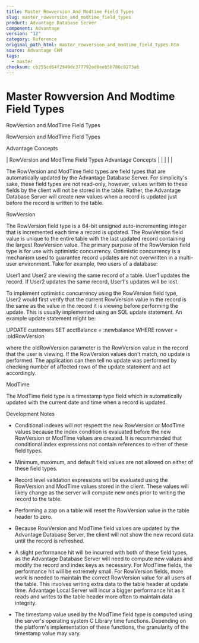 ```yaml
---
title: Master Rowversion And Modtime Field Types
slug: master_rowversion_and_modtime_field_types
product: Advantage Database Server
component: Advantage
version: "12"
category: Reference
original_path_html: master_rowversion_and_modtime_field_types.htm
source: Advantage CHM
tags:
  - master
checksum: cb255cd64f2949dc377792ed0eeb5b706c0273a6
---
```


# Master Rowversion And Modtime Field Types

RowVersion and ModTime Field Types

RowVersion and ModTime Field Types

Advantage Concepts

| RowVersion and ModTime Field Types  Advantage Concepts |  |  |  |  |

The RowVersion and ModTime field types are field types that are automatically updated by the Advantage Database Server. For simplicity's sake, these field types are not read-only, however, values written to these fields by the client will not be stored in the table. Rather, the Advantage Database Server will create new values when a record is updated just before the record is written to the table.

RowVersion

The RowVersion field type is a 64-bit unsigned auto-incrementing integer that is incremented each time a record is updated. The RowVersion field value is unique to the entire table with the last updated record containing the largest RowVersion value. The primary purpose of the RowVersion field type is for use with optimistic concurrency. Optimistic concurrency is a mechanism used to guarantee record updates are not overwritten in a multi-user environment. Take for example, two users of a database:

User1 and User2 are viewing the same record of a table. User1 updates the record. If User2 updates the same record, User1's updates will be lost.

To implement optimistic concurrency using the RowVersion field type, User2 would first verify that the current RowVersion value in the record is the same as the value in the record it is viewing before performing the update. This is usually implemented using an SQL update statement. An example update statement might be:

UPDATE customers SET acctBalance = :newbalance WHERE rowver = :oldRowVersion

where the oldRowVersion parameter is the RowVersion value in the record that the user is viewing. If the RowVersion values don't match, no update is performed. The application can then tell no update was performed by checking number of affected rows of the update statement and act accordingly.

ModTime

The ModTime field type is a timestamp type field which is automatically updated with the current date and time when a record is updated.

Development Notes

- Conditional indexes will not respect the new RowVersion or ModTime values because the index condition is evaluated before the new RowVersion or ModTime values are created. It is recommended that conditional index expressions not contain references to either of these field types.

- Minimum, maximum, and default field values are not allowed on either of these field types.

- Record level validation expressions will be evaluated using the RowVersion and ModTime values stored in the client. These values will likely change as the server will compute new ones prior to writing the record to the table.

- Performing a zap on a table will reset the RowVersion value in the table header to zero.

- Because RowVersion and ModTime field values are updated by the Advantage Database Server, the client will not show the new record data until the record is refreshed.

- A slight performance hit will be incurred with both of these field types, as the Advantage Database Server will need to compute new values and modify the record and index keys as necessary. For ModTime fields, the performance hit will be extremely small. For RowVersion fields, more work is needed to maintain the correct RowVersion value for all users of the table. This involves writing extra data to the table header at update time. Advantage Local Server will incur a bigger performance hit as it reads and writes to the table header more often to maintain data integrity.

- The timestamp value used by the ModTime field type is computed using the server's operating system C Library time functions. Depending on the platform's implementation of these functions, the granularity of the timestamp value may vary.
